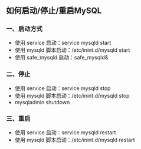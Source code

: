 <div class="article_title">
<h1></h1>
</div>
<div class="article_manage clearfix"></div>
<div class="category clearfix">
<div class="category_r"></div>
</div>
<div id="article_content" class="article_content">
<h2>如何启动/停止/重启MySQL</h2>
<h3>一、启动方式</h3>
<ul>
 	<li>使用 service 启动：service mysqld start</li>
 	<li>使用 mysqld 脚本启动：/etc/inint.d/mysqld start</li>
 	<li>使用 safe_mysqld 启动：safe_mysqld&amp;</li>
</ul>
<h3>二、停止</h3>
<ul>
 	<li>使用 service 启动：service mysqld stop</li>
 	<li>使用 mysqld 脚本启动：/etc/inint.d/mysqld stop</li>
 	<li>mysqladmin shutdown</li>
</ul>
<h3>三、重启</h3>
<ul>
 	<li>使用 service 启动：service mysqld restart</li>
 	<li>使用 mysqld 脚本启动：/etc/inint.d/mysqld restart</li>
</ul>
</div>